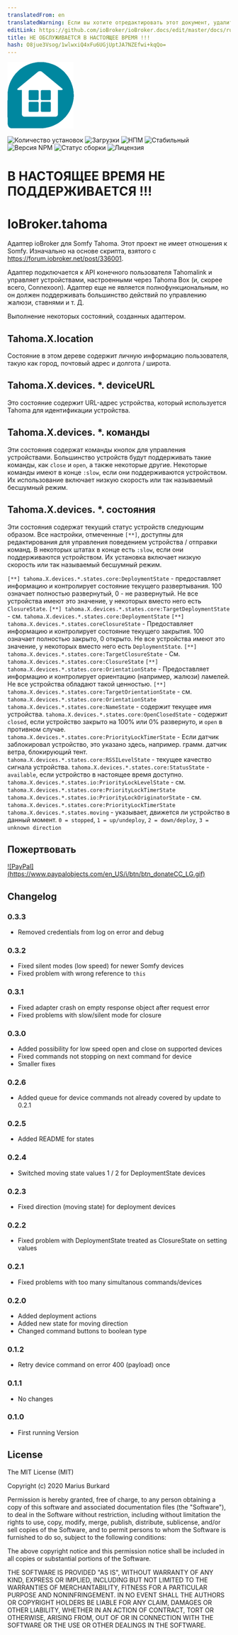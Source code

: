 ```yaml
---
translatedFrom: en
translatedWarning: Если вы хотите отредактировать этот документ, удалите поле «translationFrom», в противном случае этот документ будет снова автоматически переведен
editLink: https://github.com/ioBroker/ioBroker.docs/edit/master/docs/ru/adapterref/iobroker.tahoma/README.md
title: НЕ ОБСЛУЖИВАЕТСЯ В НАСТОЯЩЕЕ ВРЕМЯ !!!
hash: O8jue3Vsog/1wlwxiQ4xFu6UGjUptJA7NZEfwi+kqQo=
---
```

![Логотип](../../../en/adapterref/iobroker.tahoma/admin/tahoma.png)

![Количество установок](http://iobroker.live/badges/tahoma-installed.svg)
![Загрузки](https://img.shields.io/npm/dm/iobroker.tahoma.svg)
![НПМ](https://nodei.co/npm/iobroker.tahoma.png?downloads=true)
![Стабильный](http://iobroker.live/badges/tahoma-stable.svg)
![Версия NPM](https://img.shields.io/npm/v/iobroker.tahoma.svg)
![Статус сборки](https://travis-ci.org/StrathCole/ioBroker.tahoma.svg?branch=master)
![Лицензия](https://img.shields.io/badge/license-MIT-blue.svg?style=flat)

# В НАСТОЯЩЕЕ ВРЕМЯ НЕ ПОДДЕРЖИВАЕТСЯ !!!
# IoBroker.tahoma
Адаптер ioBroker для Somfy Tahoma. Этот проект не имеет отношения к Somfy. Изначально на основе скрипта, взятого с https://forum.iobroker.net/post/336001.

Адаптер подключается к API конечного пользователя Tahomalink и управляет устройствами, настроенными через Tahoma Box (и, скорее всего, Connexoon).
Адаптер еще не является полнофункциональным, но он должен поддерживать большинство действий по управлению жалюзи, ставнями и т. Д.

Выполнение некоторых состояний, созданных адаптером.

## Tahoma.X.location
Состояние в этом дереве содержит личную информацию пользователя, такую как город, почтовый адрес и долгота / широта.

## Tahoma.X.devices. *. deviceURL
Это состояние содержит URL-адрес устройства, который используется Tahoma для идентификации устройства.

## Tahoma.X.devices. *. команды
Эти состояния содержат команды кнопок для управления устройствами. Большинство устройств будут поддерживать такие команды, как `close` и `open`, а также некоторые другие.
Некоторые команды имеют в конце `:slow`, если они поддерживаются устройством. Их использование включает низкую скорость или так называемый бесшумный режим.

## Tahoma.X.devices. *. состояния
Эти состояния содержат текущий статус устройств следующим образом. Все настройки, отмеченные `[**]`, доступны для редактирования для управления поведением устройства / отправки команд.
В некоторых штатах в конце есть `:slow`, если они поддерживаются устройством. Их установка включает низкую скорость или так называемый бесшумный режим.

`[**] tahoma.X.devices.*.states.core:DeploymentState` - предоставляет информацию и контролирует состояние текущего развертывания. 100 означает полностью развернутый, 0 - не развернутый. Не все устройства имеют это значение, у некоторых вместо него есть `ClosureState`.
`[**] tahoma.X.devices.*.states.core:TargetDeploymentState` - см. `tahoma.X.devices.*.states.core:DeploymentState` `[**] tahoma.X.devices.*.states.coreClosureState` - Предоставляет информацию и контролирует состояние текущего закрытия. 100 означает полностью закрыто, 0 открыто. Не все устройства имеют это значение, у некоторых вместо него есть `DeploymentState`.
`[**] tahoma.X.devices.*.states.core:TargetClosureState` - См. `tahoma.X.devices.*.states.core:ClosureState` `[**] tahoma.X.devices.*.states.core:OrientationState` - Предоставляет информацию и контролирует ориентацию (например, жалюзи) ламелей. Не все устройства обладают такой ценностью.
`[**] tahoma.X.devices.*.states.core:TargetOrientationState` - см. `tahoma.X.devices.*.states.core:OrientationState` `tahoma.X.devices.*.states.core:NameState` - содержит текущее имя устройства.
`tahoma.X.devices.*.states.core:OpenClosedState` - содержит `closed`, если устройство закрыто на 100% или 0% развернуто, и `open` в противном случае.
`tahoma.X.devices.*.states.core:PriorityLockTimerState` - Если датчик заблокировал устройство, это указано здесь, например. грамм. датчик ветра, блокирующий тент.
`tahoma.X.devices.*.states.core:RSSILevelState` - текущее качество сигнала устройства.
`tahoma.X.devices.*.states.core:StatusState` - `available`, если устройство в настоящее время доступно.
`tahoma.X.devices.*.states.io:PriorityLockLevelState` - см. `tahoma.X.devices.*.states.core:PriorityLockTimerState` `tahoma.X.devices.*.states.io:PriorityLockOriginatorState` - см. `tahoma.X.devices.*.states.core:PriorityLockTimerState` `tahoma.X.devices.*.states.moving` - указывает, движется ли устройство в данный момент. `0 = stopped`, `1 = up/undeploy`, `2 = down/deploy`, `3 = unknown direction`

## Пожертвовать
[![PayPal] (https://www.paypalobjects.com/en_US/i/btn/btn_donateCC_LG.gif)](https://www.paypal.com/cgi-bin/webscr?cmd=_s-xclick&hosted_button_id=SFLJ8HCW9T698&source=url)

## Changelog

### 0.3.3

-  Removed credentials from log on error and debug

### 0.3.2

-  Fixed silent modes (low speed) for newer Somfy devices
-  Fixed problem with wrong reference to `this`

### 0.3.1

-   Fixed adapter crash on empty response object after request error
-   Fixed problems with slow/silent mode for closure

### 0.3.0

-   Added possibility for low speed open and close on supported devices
-   Fixed commands not stopping on next command for device
-   Smaller fixes

### 0.2.6

-   Added queue for device commands not already covered by update to 0.2.1

### 0.2.5

-   Added README for states

### 0.2.4

-   Switched moving state values 1 / 2 for DeploymentState devices

### 0.2.3

-   Fixed direction (moving state) for deployment devices

### 0.2.2

-   Fixed problem with DeploymentState treated as ClosureState on setting values

### 0.2.1

-   Fixed problems with too many simultanous commands/devices

### 0.2.0

-   Added deployment actions
-   Added new state for moving direction
-   Changed command buttons to boolean type

### 0.1.2

-   Retry device command on error 400 (payload) once

### 0.1.1

-   No changes

### 0.1.0

-   First running Version

## License

The MIT License (MIT)

Copyright (c) 2020 Marius Burkard

Permission is hereby granted, free of charge, to any person obtaining a copy
of this software and associated documentation files (the "Software"), to deal
in the Software without restriction, including without limitation the rights
to use, copy, modify, merge, publish, distribute, sublicense, and/or sell
copies of the Software, and to permit persons to whom the Software is
furnished to do so, subject to the following conditions:

The above copyright notice and this permission notice shall be included in
all copies or substantial portions of the Software.

THE SOFTWARE IS PROVIDED "AS IS", WITHOUT WARRANTY OF ANY KIND, EXPRESS OR
IMPLIED, INCLUDING BUT NOT LIMITED TO THE WARRANTIES OF MERCHANTABILITY,
FITNESS FOR A PARTICULAR PURPOSE AND NONINFRINGEMENT. IN NO EVENT SHALL THE
AUTHORS OR COPYRIGHT HOLDERS BE LIABLE FOR ANY CLAIM, DAMAGES OR OTHER
LIABILITY, WHETHER IN AN ACTION OF CONTRACT, TORT OR OTHERWISE, ARISING FROM,
OUT OF OR IN CONNECTION WITH THE SOFTWARE OR THE USE OR OTHER DEALINGS IN
THE SOFTWARE.